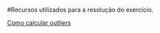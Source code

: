 #Recursos utilizados para a resolução do exercício.

[Como calcular outliers](http://www.wikihow.com/Calculate-Outliers)